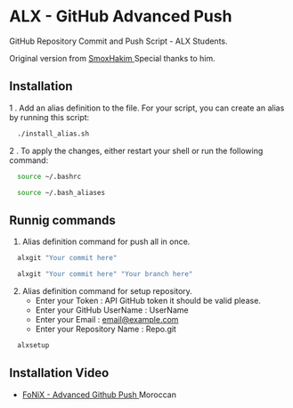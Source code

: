 
# ALX - GitHub Advanced Push

GitHub Repository Commit and Push Script - ALX Students.

Original version from [ SmoxHakim ](https://github.com/smoxhakim/push_to_github) Special thanks to him.
## Installation

1 . Add an alias definition to the file. For your script, you can create an alias by running this script:
```sh
  ./install_alias.sh
```

2 . To apply the changes, either restart your shell or run the following command:
```sh
  source ~/.bashrc
```
```sh
  source ~/.bash_aliases
```
    
## Runnig commands

1. Alias definition command for push all in once.
```sh
  alxgit "Your commit here"
```
```sh
  alxgit "Your commit here" "Your branch here"
```

2. Alias definition command for setup repository.
	* Enter your Token : API GitHub token it should be valid please.
	* Enter your GitHub UserName : UserName
	* Enter your Email : email@example.com
	* Enter your Repository Name : Repo.git
```sh
  alxsetup
```

## Installation Video

 - [FoNiX - Advanced Github Push ](https://www.youtube.com/@FoNiXPr012) Moroccan
